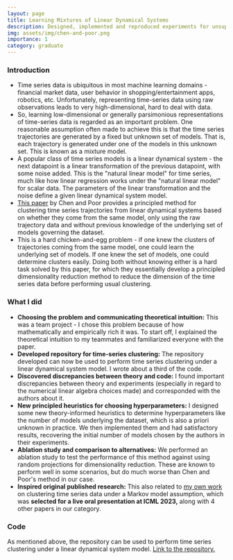 ```yaml
---
layout: page
title: Learning Mixtures of Linear Dynamical Systems
description: Designed, implemented and reproduced experiments for unsupervised clustering of trajectories drawn from linear dynamical systems.
img: assets/img/chen-and-poor.png
importance: 1
category: graduate
---
```


### Introduction
* Time series data is ubiquitous in most machine learning domains - financial market data, user behavior in shopping/entertainment apps, robotics, etc. Unfortunately, representing time-series data using raw observations leads to very high-dimensional, hard to deal with data.
* So, learning low-dimensional or generally parsimonious representations of time-series data is regarded as an important problem. One reasonable assumption often made to achieve this is that the time series trajectories are generated by a fixed but unknown set of models. That is, each trajectory is generated under one of the models in this unknown set. This is known as a mixture model.
* A popular class of time series models is a linear dynamical system - the next datapoint is a linear transformation of the previous datapoint, with some noise added. This is the "natural linear model" for time series, much like how linear regression works under the "natural linear model" for scalar data. The parameters of the linear transformation and the noise define a given linear dynamical system model.
* [This paper](https://arxiv.org/abs/2201.11211) by Chen and Poor provides a principled method for clustering time series trajectories from linear dynamical systems based on whether they come from the same model, only using the raw trajectory data and without previous knowledge of the underlying set of models governing the dataset.
* This is a hard chicken-and-egg problem - if one knew the clusters of trajectories coming from the same model, one could learn the underlying set of models. If one knew the set of models, one could determine clusters easily. Doing both without knowing either is a hard task solved by this paper, for which they essentially develop a principled dimensionality reduction method to reduce the dimension of the time series data before performing usual clustering.

### What I did
* **Choosing the problem and communicating theoretical intuition:** This was a team project - I chose this problem because of how mathematically and empirically rich it was. To start off, I explained the theoretical intuition to my teammates and familiarized everyone with the paper.
* **Developed repository for time-series clustering:** The repository developed can now be used to perform time series clustering under a linear dynamical system model. I wrote about a third of the code.
* **Discovered discrepancies between theory and code:** I found important discrepancies between theory and experiments (especially in regard to the numerical linear algebra choices made) and corresponded with the authors about it.
* **New principled heuristics for choosing hyperparameters:** I designed some new theory-informed heuristics to determine hyperparameters like the number of models underlying the dataset, which is also a priori unknown in practice. We then implemented them and had satisfactory results, recovering the initial number of models chosen by the authors in their experiments.
* **Ablation study and comparison to alternatives:** We performed an ablation study to test the performance of this method against using random projections for dimensionality reduction. These are known to perform well in some scenarios, but do much worse than Chen and Poor's method in our case.
* **Inspired original published research:** This also related to [my own work](https://arxiv.org/abs/2211.09403) on clustering time series data under a Markov model assumption, which was **selected for a live oral presentation at ICML 2023,** along with 4 other papers in our category.

### Code
As mentioned above, the repository can be used to perform time series clustering under a linear dynamical system model. [Link to the repository.](https://github.com/Chinmaya-Kausik/learning_mixtures_lds_py)
